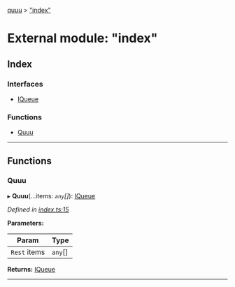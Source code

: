 [quuu](../README.md) > ["index"](../modules/_index_.md)

# External module: "index"

## Index

### Interfaces

* [IQueue](../interfaces/_index_.iqueue.md)

### Functions

* [Quuu](_index_.md#quuu)

---

## Functions

<a id="quuu"></a>

###  Quuu

▸ **Quuu**(...items: *`any`[]*): [IQueue](../interfaces/_index_.iqueue.md)

*Defined in [index.ts:15](https://github.com/elcoosp/quuu/blob/b11b130/src/index.ts#L15)*

**Parameters:**

| Param | Type |
| ------ | ------ |
| `Rest` items | `any`[] |

**Returns:** [IQueue](../interfaces/_index_.iqueue.md)

___

